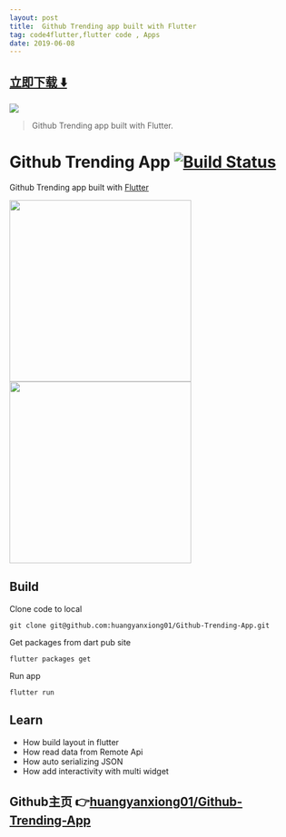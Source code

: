 ```yaml
---
layout: post
title:  Github Trending app built with Flutter
tag: code4flutter,flutter code , Apps
date: 2019-06-08
---
```


 


## [立即下载 ️⬇️ ](https://codeload.github.com/huangyanxiong01/Github-Trending-App/zip/master) 


 
![](https://flutterawesome.com/content/images/2019/04/Github-Trending-App.jpg)
 
>
> Github Trending app built with Flutter.
>

 
# Github Trending App [![Build Status](https://travis-ci.org/huangyanxiong01/Github-Trending-App.svg?branch=master)](https://travis-ci.org/huangyanxiong01/Github-Trending-App)

Github Trending app built with [Flutter](https://github.com/flutter)


<img align="left" src="./images/Screenshot_1555422547.png" width="320"/>  
<img  src="./images/Screenshot_1555422560.png" width="320"/>




## Build

Clone code to local

```
git clone git@github.com:huangyanxiong01/Github-Trending-App.git
```

Get packages from dart pub site

```
flutter packages get
```

Run app

```
flutter run
```

## Learn

- How build layout in flutter
- How read data from Remote Api
- How auto serializing JSON
- How add interactivity with multi widget
## Github主页 👉[huangyanxiong01/Github-Trending-App](http://github.com/huangyanxiong01/Github-Trending-App)